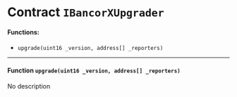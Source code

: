 # Contract `IBancorXUpgrader`



#### Functions:
- `upgrade(uint16 _version, address[] _reporters)`


---

#### Function `upgrade(uint16 _version, address[] _reporters)`
No description



